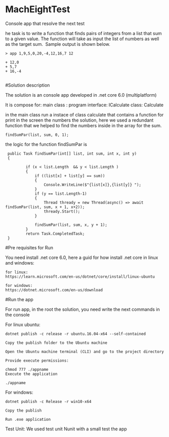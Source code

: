# MachEightTest

Console app that resolve the next test

he task is to write a function that finds pairs of integers from a list that
sum to a given value. The function will take as input the list of numbers as
well as the target sum.
​
Sample output is shown below.
```
> app 1,9,5,0,20,-4,12,16,7 12
​
+ 12,0
+ 5,7
+ 16,-4
​
```

#Solution description

The solution is an console app developed in .net core 6.0 (multiplatform)

It is compose for:
	main class : program
	interface: ICalculate
	class: Calculate

in the main class run a instace of class calculate that contains a function for print in the screen the numbers the solution,
here we used a redundant function that we helped to find the numbers inside in the array for the sum.
  
  ```
  findSumPar(list, sum, 0, 1);
  ```
  
  the logic for the function findSumPar is
   ```
    public Task findSumPar(int[] list, int sum, int x, int y)
    {
          
            if (x < list.Length  && y < list.Length )
            {
                if ((list[x] + list[y] == sum))
                {
                    Console.WriteLine($"{list[x]},{list[y]} ");
                }
                if (y == list.Length-1)
                {
                    Thread thready = new Thread(async() => await findSumPar(list, sum, x + 1, x+2));
                    thready.Start();
                }

                findSumPar(list, sum, x, y + 1);
            }
            return Task.CompletedTask;
    }
```
  
  
#Pre requisites for Run

You need install .net core 6.0, here a guid for how install .net core in linux and windows:

```
for linux:
https://learn.microsoft.com/en-us/dotnet/core/install/linux-ubuntu

for windows:
https://dotnet.microsoft.com/en-us/download
```


#Run the app

For run app, in the root the solution, you need write the next commands in the console


For linux ubuntu:

```
dotnet publish -c release -r ubuntu.16.04-x64 --self-contained

Copy the publish folder to the Ubuntu machine

Open the Ubuntu machine terminal (CLI) and go to the project directory

Provide execute permissions:

chmod 777 ./appname
Execute the application

./appname
```

For windows:
```
dotnet publish -c Release -r win10-x64

Copy the publish

Run .exe application
```

Test Unit:
We used test unit Nunit with a small test the app



